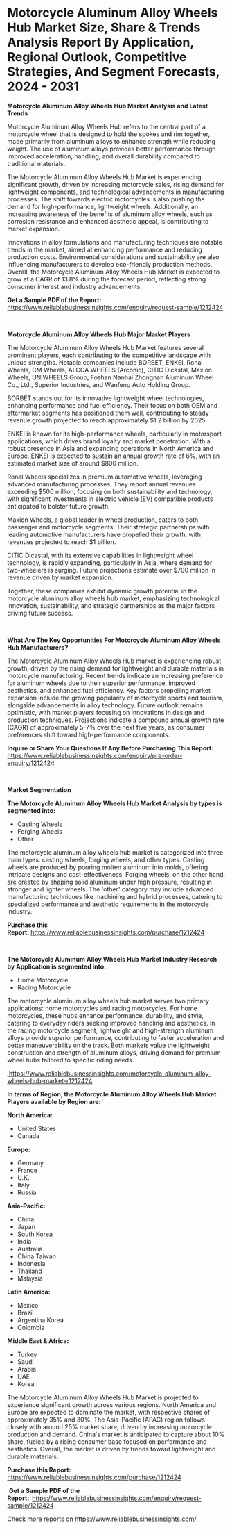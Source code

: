 <p><h1>Motorcycle Aluminum Alloy Wheels Hub Market Size, Share & Trends Analysis Report By Application, Regional Outlook, Competitive Strategies, And Segment Forecasts, 2024 - 2031</h1></p><p><strong>Motorcycle Aluminum Alloy Wheels Hub Market Analysis and Latest Trends</strong></p>
<p><p>Motorcycle Aluminum Alloy Wheels Hub refers to the central part of a motorcycle wheel that is designed to hold the spokes and rim together, made primarily from aluminum alloys to enhance strength while reducing weight. The use of aluminum alloys provides better performance through improved acceleration, handling, and overall durability compared to traditional materials.</p><p>The Motorcycle Aluminum Alloy Wheels Hub Market is experiencing significant growth, driven by increasing motorcycle sales, rising demand for lightweight components, and technological advancements in manufacturing processes. The shift towards electric motorcycles is also pushing the demand for high-performance, lightweight wheels. Additionally, an increasing awareness of the benefits of aluminum alloy wheels, such as corrosion resistance and enhanced aesthetic appeal, is contributing to market expansion.</p><p>Innovations in alloy formulations and manufacturing techniques are notable trends in the market, aimed at enhancing performance and reducing production costs. Environmental considerations and sustainability are also influencing manufacturers to develop eco-friendly production methods. Overall, the Motorcycle Aluminum Alloy Wheels Hub Market is expected to grow at a CAGR of 13.8% during the forecast period, reflecting strong consumer interest and industry advancements.</p></p>
<p><strong>Get a Sample PDF of the Report:&nbsp;</strong> <a href="https://www.reliablebusinessinsights.com/enquiry/request-sample/1212424?utm_campaign=1950&utm_medium=2&utm_source=Github&utm_content=ia&utm_term=27122024&utm_id=motorcycle-aluminum-alloy-wheels-hub">https://www.reliablebusinessinsights.com/enquiry/request-sample/1212424</a></p>
<p>&nbsp;</p>
<p><strong>Motorcycle Aluminum Alloy Wheels Hub Major Market Players</strong></p>
<p><p>The Motorcycle Aluminum Alloy Wheels Hub Market features several prominent players, each contributing to the competitive landscape with unique strengths. Notable companies include BORBET, ENKEI, Ronal Wheels, CM Wheels, ALCOA WHEELS (Arconic), CITIC Dicastal, Maxion Wheels, UNIWHEELS Group, Foshan Nanhai Zhongnan Aluminum Wheel Co., Ltd., Superior Industries, and Wanfeng Auto Holding Group.</p><p>BORBET stands out for its innovative lightweight wheel technologies, enhancing performance and fuel efficiency. Their focus on both OEM and aftermarket segments has positioned them well, contributing to steady revenue growth projected to reach approximately $1.2 billion by 2025.</p><p>ENKEI is known for its high-performance wheels, particularly in motorsport applications, which drives brand loyalty and market penetration. With a robust presence in Asia and expanding operations in North America and Europe, ENKEI is expected to sustain an annual growth rate of 6%, with an estimated market size of around $800 million.</p><p>Ronal Wheels specializes in premium automotive wheels, leveraging advanced manufacturing processes. They report annual revenues exceeding $500 million, focusing on both sustainability and technology, with significant investments in electric vehicle (EV) compatible products anticipated to bolster future growth.</p><p>Maxion Wheels, a global leader in wheel production, caters to both passenger and motorcycle segments. Their strategic partnerships with leading automotive manufacturers have propelled their growth, with revenues projected to reach $1 billion.</p><p>CITIC Dicastal, with its extensive capabilities in lightweight wheel technology, is rapidly expanding, particularly in Asia, where demand for two-wheelers is surging. Future projections estimate over $700 million in revenue driven by market expansion.</p><p>Together, these companies exhibit dynamic growth potential in the motorcycle aluminum alloy wheels hub market, emphasizing technological innovation, sustainability, and strategic partnerships as the major factors driving future success.</p></p>
<p>&nbsp;</p>
<p><strong>What Are The Key Opportunities For Motorcycle Aluminum Alloy Wheels Hub Manufacturers?</strong></p>
<p><p>The Motorcycle Aluminum Alloy Wheels Hub market is experiencing robust growth, driven by the rising demand for lightweight and durable materials in motorcycle manufacturing. Recent trends indicate an increasing preference for aluminum wheels due to their superior performance, improved aesthetics, and enhanced fuel efficiency. Key factors propelling market expansion include the growing popularity of motorcycle sports and tourism, alongside advancements in alloy technology. Future outlook remains optimistic, with market players focusing on innovations in design and production techniques. Projections indicate a compound annual growth rate (CAGR) of approximately 5-7% over the next five years, as consumer preferences shift toward high-performance components.</p></p>
<p><strong>Inquire or Share Your Questions If Any Before Purchasing This Report:</strong> <a href="https://www.reliablebusinessinsights.com/enquiry/pre-order-enquiry/1212424?utm_campaign=1950&utm_medium=2&utm_source=Github&utm_content=ia&utm_term=27122024&utm_id=motorcycle-aluminum-alloy-wheels-hub">https://www.reliablebusinessinsights.com/enquiry/pre-order-enquiry/1212424</a></p>
<p>&nbsp;</p>
<p><strong>Market Segmentation</strong></p>
<p><strong>The Motorcycle Aluminum Alloy Wheels Hub Market Analysis by types is segmented into:</strong></p>
<p><ul><li>Casting Wheels</li><li>Forging Wheels</li><li>Other</li></ul></p>
<p><p>The motorcycle aluminum alloy wheels hub market is categorized into three main types: casting wheels, forging wheels, and other types. Casting wheels are produced by pouring molten aluminum into molds, offering intricate designs and cost-effectiveness. Forging wheels, on the other hand, are created by shaping solid aluminum under high pressure, resulting in stronger and lighter wheels. The 'other' category may include advanced manufacturing techniques like machining and hybrid processes, catering to specialized performance and aesthetic requirements in the motorcycle industry.</p></p>
<p><strong>Purchase this Report:&nbsp;</strong><a href="https://www.reliablebusinessinsights.com/purchase/1212424?utm_campaign=1950&utm_medium=2&utm_source=Github&utm_content=ia&utm_term=27122024&utm_id=motorcycle-aluminum-alloy-wheels-hub">https://www.reliablebusinessinsights.com/purchase/1212424</a></p>
<p>&nbsp;</p>
<p><strong>The Motorcycle Aluminum Alloy Wheels Hub Market Industry Research by Application is segmented into:</strong></p>
<p><ul><li>Home Motorcycle</li><li>Racing Motorcycle</li></ul></p>
<p><p>The motorcycle aluminum alloy wheels hub market serves two primary applications: home motorcycles and racing motorcycles. For home motorcycles, these hubs enhance performance, durability, and style, catering to everyday riders seeking improved handling and aesthetics. In the racing motorcycle segment, lightweight and high-strength aluminum alloys provide superior performance, contributing to faster acceleration and better maneuverability on the track. Both markets value the lightweight construction and strength of aluminum alloys, driving demand for premium wheel hubs tailored to specific riding needs.</p></p>
<p><a href="https://www.reliablebusinessinsights.com/motorcycle-aluminum-alloy-wheels-hub-market-r1212424?utm_campaign=1950&utm_medium=2&utm_source=Github&utm_content=ia&utm_term=27122024&utm_id=motorcycle-aluminum-alloy-wheels-hub">&nbsp;https://www.reliablebusinessinsights.com/motorcycle-aluminum-alloy-wheels-hub-market-r1212424</a></p>
<p><strong>In terms of Region, the Motorcycle Aluminum Alloy Wheels Hub Market Players available by Region are:</strong></p>
<p>
    <p> <strong> North America: </strong>
        <ul>
            <li>United States</li>
            <li>Canada</li>
        </ul>
        </p> 
    <p> <strong> Europe: </strong>
        <ul>
            <li>Germany</li>
            <li>France</li>
            <li>U.K.</li>
            <li>Italy</li>
            <li>Russia</li>
        </ul>
        </p> 
    <p> <strong> Asia-Pacific: </strong>
        <ul>
            <li>China</li>
            <li>Japan</li>
            <li>South Korea</li>
            <li>India</li>
            <li>Australia</li>
            <li>China Taiwan</li>
            <li>Indonesia</li>
            <li>Thailand</li>
            <li>Malaysia</li>
        </ul>
        </p> 
    <p> <strong> Latin America: </strong>
        <ul>
            <li>Mexico</li>
            <li>Brazil</li>
            <li>Argentina Korea</li>
            <li>Colombia</li>
        </ul>
        </p> 
    <p> <strong> Middle East & Africa: </strong>
        <ul>
            <li>Turkey</li>
            <li>Saudi</li>
            <li>Arabia</li>
            <li>UAE</li>
            <li>Korea</li>
        </ul>
    </p>
    </p>
<p><p>The Motorcycle Aluminum Alloy Wheels Hub Market is projected to experience significant growth across various regions. North America and Europe are expected to dominate the market, with respective shares of approximately 35% and 30%. The Asia-Pacific (APAC) region follows closely with around 25% market share, driven by increasing motorcycle production and demand. China's market is anticipated to capture about 10% share, fueled by a rising consumer base focused on performance and aesthetics. Overall, the market is driven by trends toward lightweight and durable materials.</p></p>
<p><strong>Purchase this Report: </strong><a href="https://www.reliablebusinessinsights.com/purchase/1212424?utm_campaign=1950&utm_medium=2&utm_source=Github&utm_content=ia&utm_term=27122024&utm_id=motorcycle-aluminum-alloy-wheels-hub">https://www.reliablebusinessinsights.com/purchase/1212424</a></p>
<p>&nbsp;<strong>Get a Sample PDF of the Report:&nbsp;&nbsp;</strong><a href="https://www.reliablebusinessinsights.com/enquiry/request-sample/1212424?utm_campaign=1950&utm_medium=2&utm_source=Github&utm_content=ia&utm_term=27122024&utm_id=motorcycle-aluminum-alloy-wheels-hub">https://www.reliablebusinessinsights.com/enquiry/request-sample/1212424</a></p>
<p><strong></strong></p>
<p>Check more reports on <a href="https://www.reliablebusinessinsights.com/?utm_campaign=1950&utm_medium=2&utm_source=Github&utm_content=ia&utm_term=27122024&utm_id=motorcycle-aluminum-alloy-wheels-hub">https://www.reliablebusinessinsights.com/</a></p>